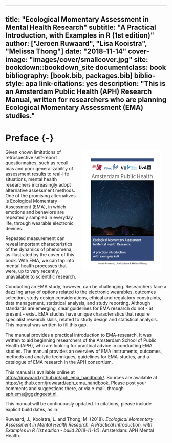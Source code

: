 
--- 
title: "Ecological Momentary Assessment in Mental Health Research"
subtitle: "A Practical Introduction, with Examples in R (1st edition)"
author: ["Jeroen Ruwaard", "Lisa Kooistra", "Melissa Thong"]
date: "2018-11-14"
cover-image: "images/cover/smallcover.jpg"
site: bookdown::bookdown_site
documentclass: book
bibliography: [book.bib, packages.bib]
biblio-style: apa
link-citations: yes
description: "This is an Amsterdam Public Health (APH) Research Manual, written for 
researchers who are planning Ecological Momentary Assessment (EMA) studies."
---

# Preface {-}

<img src="./images/cover/smallcover.jpg" width="250" height="375" alt="Cover image" align="right" style="margin: 0 1em 0 1em" />

Given known limitations of retrospective self-report questionnaires, such as
recall bias and poor generalizability of assessment results to real-life
situations, mental health researchers increasingly adopt alternative assessment
methods. One of the promising alternatives is Ecological Momentary Assessment
(EMA), in which emotions and behaviors are repeatedly sampled in everyday life,
through wearable electronic devices.

Repeated measurement can reveal important characteristics of the dynamics of
phenomena, as illustrated by the cover of this book. With EMA, we can tap into
mental health processes that were, up to very recently, unavailable to
scientific research.

Conducting an EMA study, however, can be challenging. Researchers face a
dazzling array of options related to the electronic wearables, outcomes
selection, study design considerations, ethical and regulatory constraints, data
management, statistical analysis, and study reporting. Although standards are
emerging, clear guidelines for EMA research do not - at present - exist. EMA
studies have unique characteristics that require specialist research skills,
related to study design and statistical analysis. This manual was written to
fill this gap.

The manual provides a practical introduction to EMA-research. It was written to
aid beginning researchers of the Amsterdam School of Public Health (APH), who
are looking for practical advice in conducting EMA studies. The manual provides
an overview of EMA instruments, outcomes, methods and analytic techniques,
guidelines for EMA-studies, and a catalogue of EMA research in the APH
consortium.

This manual is available online at <https://jruwaard.github.io/aph_ema_handbook/>. Sources are available at <https://github.com/jruwaard/aph_ema_handbook>. Please post your comments and suggestions there, or via e-mail, through <aph.ema@ggzingeest.nl>.

This manual will be continuously updated. In citations, please include explicit 
build dates, as in:

Ruwaard, J., Kooistra, L. and Thong, M. (2018). *Ecological Momentary Assessment
in Mental Health Research: A Practical Introduction, with Examples in R (1st
edition - build 2018-11-14)*. Amsterdam: APH Mental Health. 
